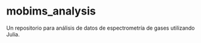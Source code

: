 # mobims_analysis
Un repositorio para análisis de datos de espectrometría de gases utilizando Julia.
